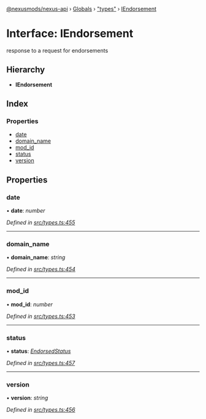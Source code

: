 [@nexusmods/nexus-api](../README.md) › [Globals](../globals.md) › ["types"](../modules/_types_.md) › [IEndorsement](_types_.iendorsement.md)

# Interface: IEndorsement

response to a request for endorsements

## Hierarchy

* **IEndorsement**

## Index

### Properties

* [date](_types_.iendorsement.md#date)
* [domain_name](_types_.iendorsement.md#domain_name)
* [mod_id](_types_.iendorsement.md#mod_id)
* [status](_types_.iendorsement.md#status)
* [version](_types_.iendorsement.md#version)

## Properties

###  date

• **date**: *number*

*Defined in [src/types.ts:455](https://github.com/Nexus-Mods/node-nexus-api/blob/af3f187/src/types.ts#L455)*

___

###  domain_name

• **domain_name**: *string*

*Defined in [src/types.ts:454](https://github.com/Nexus-Mods/node-nexus-api/blob/af3f187/src/types.ts#L454)*

___

###  mod_id

• **mod_id**: *number*

*Defined in [src/types.ts:453](https://github.com/Nexus-Mods/node-nexus-api/blob/af3f187/src/types.ts#L453)*

___

###  status

• **status**: *[EndorsedStatus](../modules/_types_.md#endorsedstatus)*

*Defined in [src/types.ts:457](https://github.com/Nexus-Mods/node-nexus-api/blob/af3f187/src/types.ts#L457)*

___

###  version

• **version**: *string*

*Defined in [src/types.ts:456](https://github.com/Nexus-Mods/node-nexus-api/blob/af3f187/src/types.ts#L456)*

